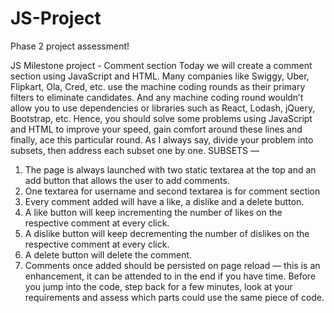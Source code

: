 # JS-Project

Phase 2 project assessment!

JS Milestone project - Comment section
Today we will create a comment section using JavaScript and HTML. Many companies
like Swiggy, Uber, Flipkart, Ola, Cred, etc. use the machine coding rounds as their
primary filters to eliminate candidates. And any machine coding round wouldn’t allow
you to use dependencies or libraries such as React, Lodash, jQuery, Bootstrap, etc.
Hence, you should solve some problems using JavaScript and HTML to improve your
speed, gain comfort around these lines and finally, ace this particular round.
As I always say, divide your problem into subsets, then address each subset one by
one.
SUBSETS —

1. The page is always launched with two static textarea at the top and an add
   button that allows the user to add comments.
2. One textarea for username and second textarea is for comment section
3. Every comment added will have a like, a dislike and a delete button.
4. A like button will keep incrementing the number of likes on the respective
   comment at every click.
5. A dislike button will keep decrementing the number of dislikes on the respective
   comment at every click.
6. A delete button will delete the comment.
7. Comments once added should be persisted on page reload — this is an
   enhancement, it can be attended to in the end if you have time.
   Before you jump into the code, step back for a few minutes, look at your requirements
   and assess which parts could use the same piece of code.
